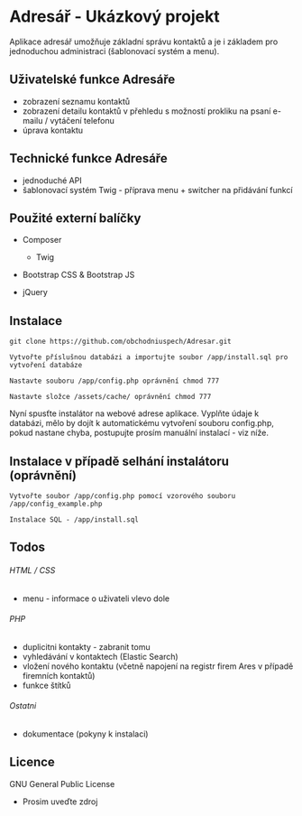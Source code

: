 # Adresář - Ukázkový projekt

Aplikace adresář umožňuje základní správu kontaktů a je i základem pro jednoduchou administraci (šablonovací systém a menu).

## Uživatelské funkce Adresáře
- zobrazení seznamu kontaktů
- zobrazení detailu kontaktů v přehledu s možností prokliku na psaní e-mailu / vytáčení telefonu
- úprava kontaktu

## Technické funkce Adresáře
- jednoduché API
- šablonovací systém Twig - příprava menu + switcher na přidávání funkcí

## Použité externí balíčky
- Composer
	- Twig

- Bootstrap CSS & Bootstrap JS
- jQuery

## Instalace 
	
```
git clone https://github.com/obchodniuspech/Adresar.git
```


```
Vytvořte příslušnou databázi a importujte soubor /app/install.sql pro vytvoření databáze
```

```
Nastavte souboru /app/config.php oprávnění chmod 777
```
```
Nastavte složce /assets/cache/ oprávnění chmod 777
```


Nyní spusťte instalátor na webové adrese aplikace. Vyplňte údaje k databázi, mělo by dojít k automatickému vytvoření souboru config.php, pokud nastane chyba, postupujte prosím manuální instalací - viz níže.

## Instalace v případě selhání instalátoru (oprávnění)
```
Vytvořte soubor /app/config.php pomocí vzorového souboru /app/config_example.php
```

```
Instalace SQL - /app/install.sql
```
## Todos 

###### HTML / CSS
- menu - informace o uživateli vlevo dole 

###### PHP
- duplicitni kontakty - zabranit tomu
- vyhledávání v kontaktech (Elastic Search)
- vložení nového kontaktu (včetně napojení na registr firem Ares v případě firemních kontaktů)
- funkce štítků


###### Ostatni
- dokumentace (pokyny k instalaci)


## Licence

GNU General Public License
- Prosim uveďte zdroj